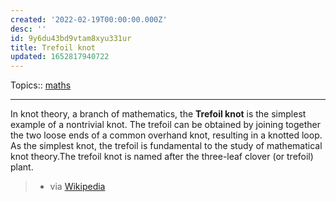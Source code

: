 ```yaml
---
created: '2022-02-19T00:00:00.000Z'
desc: ''
id: 9y6du43bd9vtam8xyu331ur
title: Trefoil knot
updated: 1652817940722
---
```

   
Topics::  [maths](../topics/maths.md)   
   
   
---   
   
In knot theory, a branch of mathematics, the **Trefoil knot** is the simplest example of a nontrivial knot. The trefoil can be obtained by joining together the two loose ends of a common overhand knot, resulting in a knotted loop. As the simplest knot, the trefoil is fundamental to the study of mathematical knot theory.The trefoil knot is named after the three-leaf clover (or trefoil) plant.   
   
> - via [Wikipedia](https://en.wikipedia.org/wiki/Trefoil%20knot)